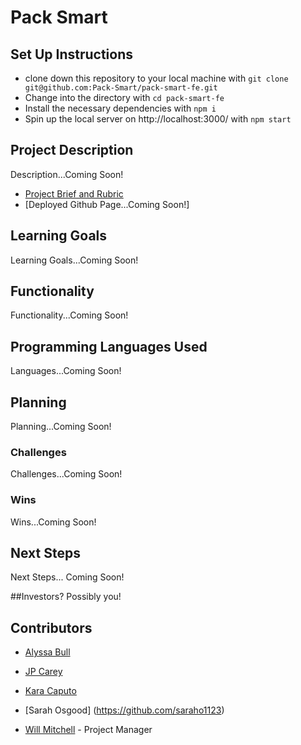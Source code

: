 # Pack Smart

## Set Up Instructions

* clone down this repository to your local machine with `git clone git@github.com:Pack-Smart/pack-smart-fe.git`
* Change into the directory with `cd pack-smart-fe`
* Install the necessary dependencies with `npm i`
* Spin up the local server on http://localhost:3000/ with `npm start`

## Project Description

Description...Coming Soon!

- [Project Brief and Rubric](https://mod4.turing.io/projects/capstone.html)
- [Deployed Github Page...Coming Soon!]

## Learning Goals

Learning Goals...Coming Soon!

## Functionality

Functionality...Coming Soon!

## Programming Languages Used

Languages...Coming Soon!

## Planning

Planning...Coming Soon!

### Challenges

Challenges...Coming Soon!

### Wins

Wins...Coming Soon!

## Next Steps

Next Steps... Coming Soon!

##Investors?
Possibly you!

## Contributors

* [Alyssa Bull](https://github.com/alyssabull)
* [JP Carey](https://github.com/jaypeasee)
* [Kara Caputo](https://github.com/kncaputo)
* [Sarah Osgood] (https://github.com/saraho1123)

* [Will Mitchell](https://github.com/wvmitchell) - Project Manager
